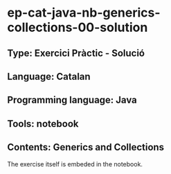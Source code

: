 # ep-cat-java-nb-generics-collections-00-solution
## Type: Exercici Pràctic - Solució
## Language: Catalan
## Programming language: Java
## Tools: notebook
## Contents: Generics and Collections

The exercise itself is embeded in the notebook.
